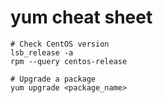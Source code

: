 # yum cheat sheet

```text
# Check CentOS version
lsb_release -a
rpm --query centos-release

# Upgrade a package
yum upgrade <package_name>
```
